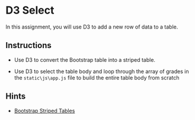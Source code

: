 # D3 Select

In this assignment, you will use D3 to add a new row of data to a table.

## Instructions

* Use D3 to convert the Bootstrap table into a striped table.

* Use D3 to select the table body and loop through the array of grades in the `static\js\app.js` file to  build the entire table body from scratch

## Hints

* [Bootstrap Striped Tables](http://getbootstrap.com/docs/3.3/css/#tables-striped)
